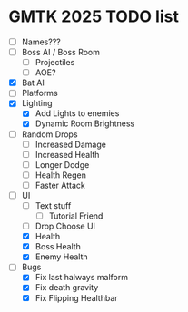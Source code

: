 # GMTK 2025 TODO list

- [ ] Names???
- [ ] Boss AI / Boss Room
  - [ ] Projectiles
  - [ ] AOE?
- [X] Bat AI
- [ ] Platforms
- [X] Lighting
  - [X] Add Lights to enemies
  - [X] Dynamic Room Brightness
- [ ] Random Drops
  - [ ] Increased Damage
  - [ ] Increased Health
  - [ ] Longer Dodge
  - [ ] Health Regen
  - [ ] Faster Attack
- [ ] UI
  - [ ] Text stuff
    - [ ] Tutorial Friend
  - [ ] Drop Choose UI
  - [X] Health
  - [X] Boss Health
  - [X] Enemy Health
- [ ] Bugs
  - [X] Fix last halways malform
  - [X] Fix death gravity
  - [X] Fix Flipping Healthbar
